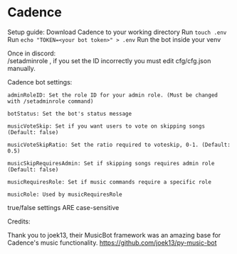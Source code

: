# Cadence

Setup guide:
    Download Cadence to your working directory
    Run `touch .env`
    Run `echo "TOKEN=<your bot token>" > .env`
    Run the bot inside your venv

Once in discord:    
    /setadminrole <id>, if you set the ID incorrectly you must edit cfg/cfg.json manually.

Cadence bot settings:

    adminRoleID: Set the role ID for your admin role. (Must be changed with /setadminrole command)

    botStatus: Set the bot's status message

    musicVoteSkip: Set if you want users to vote on skipping songs (Default: false)

    musicVoteSkipRatio: Set the ratio required to voteskip, 0-1. (Default: 0.5)

    musicSkipRequiresAdmin: Set if skipping songs requires admin role (Default: false)

    musicRequiresRole: Set if music commands require a specific role

    musicRole: Used by musicRequiresRole

true/false settings ARE case-sensitive

Credits:

Thank you to joek13, their MusicBot framework was an amazing base for Cadence's music functionality.
https://github.com/joek13/py-music-bot